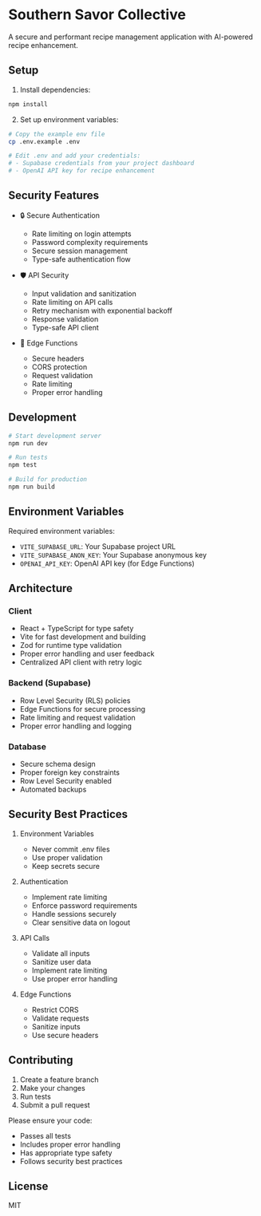 # Southern Savor Collective

A secure and performant recipe management application with AI-powered recipe enhancement.

## Setup

1. Install dependencies:
```bash
npm install
```

2. Set up environment variables:
```bash
# Copy the example env file
cp .env.example .env

# Edit .env and add your credentials:
# - Supabase credentials from your project dashboard
# - OpenAI API key for recipe enhancement
```

## Security Features

- 🔒 Secure Authentication
  - Rate limiting on login attempts
  - Password complexity requirements
  - Secure session management
  - Type-safe authentication flow

- 🛡️ API Security
  - Input validation and sanitization
  - Rate limiting on API calls
  - Retry mechanism with exponential backoff
  - Response validation
  - Type-safe API client

- 🔐 Edge Functions
  - Secure headers
  - CORS protection
  - Request validation
  - Rate limiting
  - Proper error handling

## Development

```bash
# Start development server
npm run dev

# Run tests
npm test

# Build for production
npm run build
```

## Environment Variables

Required environment variables:

- `VITE_SUPABASE_URL`: Your Supabase project URL
- `VITE_SUPABASE_ANON_KEY`: Your Supabase anonymous key
- `OPENAI_API_KEY`: OpenAI API key (for Edge Functions)

## Architecture

### Client

- React + TypeScript for type safety
- Vite for fast development and building
- Zod for runtime type validation
- Proper error handling and user feedback
- Centralized API client with retry logic

### Backend (Supabase)

- Row Level Security (RLS) policies
- Edge Functions for secure processing
- Rate limiting and request validation
- Proper error handling and logging

### Database

- Secure schema design
- Proper foreign key constraints
- Row Level Security enabled
- Automated backups

## Security Best Practices

1. Environment Variables
   - Never commit .env files
   - Use proper validation
   - Keep secrets secure

2. Authentication
   - Implement rate limiting
   - Enforce password requirements
   - Handle sessions securely
   - Clear sensitive data on logout

3. API Calls
   - Validate all inputs
   - Sanitize user data
   - Implement rate limiting
   - Use proper error handling

4. Edge Functions
   - Restrict CORS
   - Validate requests
   - Sanitize inputs
   - Use secure headers

## Contributing

1. Create a feature branch
2. Make your changes
3. Run tests
4. Submit a pull request

Please ensure your code:
- Passes all tests
- Includes proper error handling
- Has appropriate type safety
- Follows security best practices

## License

MIT
